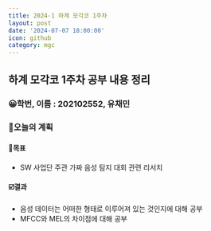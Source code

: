 ```yaml
---
title: 2024-1 하계 모각코 1주차
layout: post
date: '2024-07-07 18:00:00'
icon: github
category: mgc
---
```


## 하계 모각코 1주차 공부 내용 정리
### 😀학번, 이름 : 202102552, 유채민

### 🎯오늘의 계획
#### 🎡목표
- SW 사업단 주관 가짜 음성 탐지 대회 관련 리서치

#### ☑️결과
- 음성 데이터는 어떠한 형태로 이루어져 있는 것인지에 대해 공부
- MFCC와 MEL의 차이점에 대해 공부
